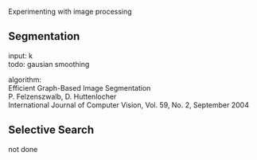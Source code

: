 Experimenting with image processing

## Segmentation
input: k\
todo: gausian smoothing

algorithm:\
Efficient Graph-Based Image Segmentation\
P. Felzenszwalb, D. Huttenlocher\
International Journal of Computer Vision, Vol. 59, No. 2, September 2004

## Selective Search
not done
